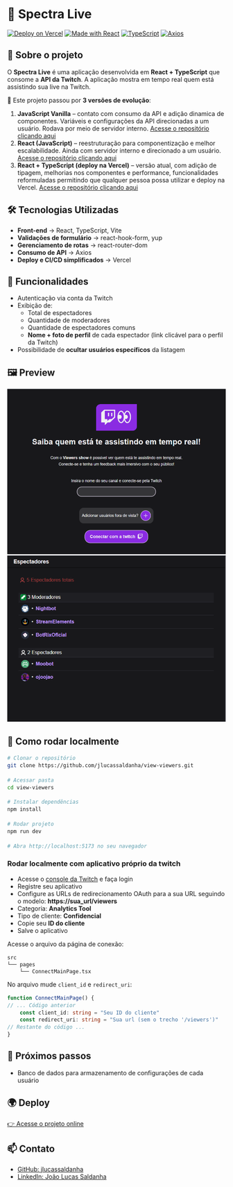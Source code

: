 # 🎥 Spectra Live
[![Deploy on Vercel](https://img.shields.io/badge/Deploy-Vercel-000?logo=vercel)](https://view-viewers.vercel.app)
[![Made with React](https://img.shields.io/badge/React-18-61dafb?logo=react)](https://react.dev)
[![TypeScript](https://img.shields.io/badge/TypeScript-5-3178c6?logo=typescript)](https://www.typescriptlang.org/)
[![Axios](https://img.shields.io/badge/Axios-API-blue?logo=axios)](https://axios-http.com/)

## 📌 Sobre o projeto
O **Spectra Live** é uma aplicação  desenvolvida em **React + TypeScript** que consome a **API da Twitch**. A aplicação mostra em tempo real quem está assistindo sua live na Twitch.

🔹 Este projeto passou por **3 versões de evolução**:
1. **JavaScript Vanilla** – contato com consumo da API e adição dinamica de componentes. Variáveis e configurações da API direcionadas a um usuário. Rodava por meio de servidor interno. [Acesse o repositório clicando aqui](https://github.com/jlucassaldanha/js-view-viewers)  
2. **React (JavaScript)** – reestruturação para componentização e melhor escalabilidade. Ainda com servidor interno e direcionado a um usuário. [Acesse o repositório clicando aqui](https://github.com/jlucassaldanha/react-view-viewers)
3. **React + TypeScript (deploy na Vercel)** – versão atual, com adição de tipagem, melhorias nos componentes e performance, funcionalidades reformuladas permitindo que qualquer pessoa possa utilizar e deploy na Vercel. [Acesse o repositório clicando aqui](https://github.com/jlucassaldanha/view-viewers) 

## 🛠 Tecnologias Utilizadas
- **Front-end** → React, TypeScript, Vite 
- **Validações de formulário** → react-hook-form, yup
- **Gerenciamento de rotas** → react-router-dom
- **Consumo de API** → Axios
- **Deploy e CI/CD simplificados** → Vercel

## 🎯 Funcionalidades
- Autenticação via conta da Twitch
- Exibição de:
  - Total de espectadores
  - Quantidade de moderadores
  - Quantidade de espectadores comuns  
  - **Nome + foto de perfil** de cada espectador (link clicável para o perfil da Twitch)  
- Possibilidade de **ocultar usuários específicos** da listagem  

## 🖼️ Preview
![Screenshot da tela de conexão](./preview-1.png)
![Screenshot da tela de visualização](./preview-2.png)

## 🔧 Como rodar localmente
```bash
# Clonar o repositório
git clone https://github.com/jlucassaldanha/view-viewers.git

# Acessar pasta
cd view-viewers

# Instalar dependências
npm install

# Rodar projeto
npm run dev

# Abra http://localhost:5173 no seu navegador
```

### Rodar localmente com aplicativo próprio da twitch
- Acesse o [console da Twitch](https://dev.twitch.tv/console/apps) e faça login
- Registre seu aplicativo 
- Configure as URLs de redirecionamento OAuth para a sua URL seguindo o modelo: **https://sua_url/viewers**
- Categoria: **Analytics Tool**
- Tipo de cliente: **Confidencial**
- Copie seu **ID do cliente**
- Salve o aplicativo

Acesse o arquivo da página de conexão:
``` shell
src
└── pages
    └── ConnectMainPage.tsx
``` 

No arquivo mude `client_id` e `redirect_uri`:
```TypeScript
function ConnectMainPage() {
// ... Código anterior
	const client_id: string = "Seu ID do cliente"    
    const redirect_uri: string = "Sua url (sem o trecho '/viewers')"
// Restante do código ...
}
```

## 🔧 Próximos passos
- Banco de dados para armazenamento de configurações de cada usuário

## 🌍 Deploy
[👉 Acesse o projeto online](https://view-viewers.vercel.app)

## 📫 Contato
- [GitHub: jlucassaldanha](https://github.com/jlucassaldanha)
- [LinkedIn: João Lucas Saldanha](https://www.linkedin.com/in/joao-lucas-saldanha/)
